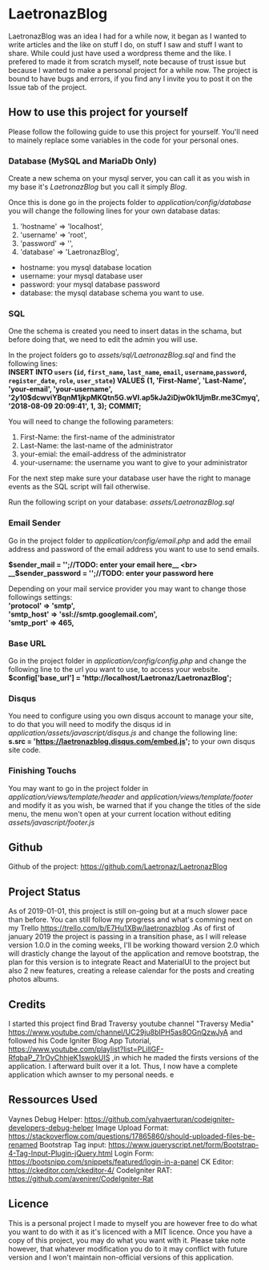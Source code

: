 # LaetronazBlog
LaetronazBlog was an idea I had for a while now, it began as I wanted to write articles and the like on stuff I do, on stuff I saw and stuff I want to share. While could just have used a wordpress theme and the like. I prefered to made it from scratch myself, note because of trust issue but because I wanted to make a personal project for a while now. The project is bound to have bugs and errors, if you find any I invite you to post it on the Issue tab of the project.

## How to use this project for yourself
Please follow the following guide to use this project for yourself. You'll need to mainely replace some variables in the code for your personal ones.

### Database (MySQL and MariaDb Only)
Create a new schema on your mysql server, you can call it as you wish in my base it's *LaetronazBlog* but you call it simply *Blog*.

Once this is done go in the projects folder to *application/config/database* you will change the following lines for your own database datas:
1. 'hostname' => 'localhost',
2. 'username' => 'root',
3. 'password' => '',
4. 'database' => 'LaetronazBlog',

* hostname: you mysql database location
* username: your mysql database user
* password: your mysql database password
* database: the mysql database schema you want to use.

### SQL
One the schema is created you need to insert datas in the schama, but before doing that, we need to edit the admin you will use.

In the project folders go to *assets/sql/LaetronazBlog.sql* and find the following lines:<br>
__INSERT INTO `users` (`id`, `first_name`, `last_name`, `email`, `username`,`password`, `register_date`, `role`, `user_state`) VALUES__
__(1, 'First-Name', 'Last-Name', 'your-email', 'your-username', '$2y$10$dcwviYBqnM1jkpMKQtn5G.wVl.ap5kJa2iDjw0k1UjmBr.me3Cmyq', '2018-08-09 20:09:41', 1, 3);__
__COMMIT;__

You will need to change the following parameters:
1. First-Name: the first-name of the administrator
2. Last-Name: the last-name of the administrator
3. your-emial: the email-address of the administrator 
4. your-username: the username you want to give to your administrator

For the next step make sure your database user have the right to manage events as the SQL script will fail otherwise.

Run the following script on your database: *assets/LaetronazBlog.sql*

### Email Sender
Go in the project folder to *application/config/email.php* and add the email address and password of the email address you want to use to send emails.

__$sender_mail = '';//TODO: enter your email here__ <br>
__$sender_password = '';//TODO: enter your password here__

Depending on your mail service provider you may want to change those followings settings:<br>
__'protocol' => 'smtp',__ <br>
__'smtp_host' => 'ssl://smtp.googlemail.com',__ <br>
__'smtp_port' => 465,__

### Base URL
Go in the project folder in *application/config/config.php* and change the following line to the url you want to use, to access your website.
__$config['base_url'] = 'http://localhost/Laetronaz/LaetronazBlog';__

### Disqus
You need to configure using you own disqus account to manage your site, to do that you will need to modify the disqus id in *application/assets/javascript/disqus.js* and change the following line:<br>
__s.src = 'https://laetronazblog.disqus.com/embed.js';__ to your own disqus site code.

### Finishing Touchs
You may want to go in the project folder in *application/views/template/header* and *application/views/template/footer* and modify it as you wish, be warned that if you change the titles of the side menu, the menu won't open at your current location without editing *assets/javascript/footer.js* 

## Github
Github of the project: https://github.com/Laetronaz/LaetronazBlog

## Project Status
As of 2019-01-01, this project is still on-going but at a much slower pace than before. You can still follow my progress and what's comming next on my Trello https://trello.com/b/E7Hu1XBw/laetronazblog .As of first of january 2019 the project is passing in a transition phase, as I will release version 1.0.0 in the coming weeks, I'll be working thoward version 2.0 which will drasticly change the layout of the application and remove bootstrap, the plan for this version is to integrate React and MaterialUI to the project but also 2 new features, creating a release calendar for the posts and creating photos albums.

## Credits
I started this project find Brad Traversy youtube channel "Traversy Media" https://www.youtube.com/channel/UC29ju8bIPH5as8OGnQzwJyA and followed his Code Igniter Blog App Tutorial, https://www.youtube.com/playlist?list=PLillGF-RfqbaP_71rOyChhjeK1swokUIS ,in which he maded the firsts versions of the application. I afterward built over it a lot. Thus, I now have a complete application which awnser to my personal needs. e  

## Ressources Used
Vaynes Debug Helper: https://github.com/yahyaerturan/codeigniter-developers-debug-helper
Image Upload Format: https://stackoverflow.com/questions/17865860/should-uploaded-files-be-renamed
Bootstrap Tag input: https://www.jqueryscript.net/form/Bootstrap-4-Tag-Input-Plugin-jQuery.html
Login Form: https://bootsnipp.com/snippets/featured/login-in-a-panel 
CK Editor: https://ckeditor.com/ckeditor-4/
CodeIgniter RAT: https://github.com/avenirer/CodeIgniter-Rat

## Licence 
This is a personal project I made to myself you are however free to do what you want to do with it as it's licenced with a MIT licence. Once you have a copy of this project, you may do what you want with it. Please take note however, that whatever modification you do to it may conflict with future version and I won't maintain non-official versions of this application.